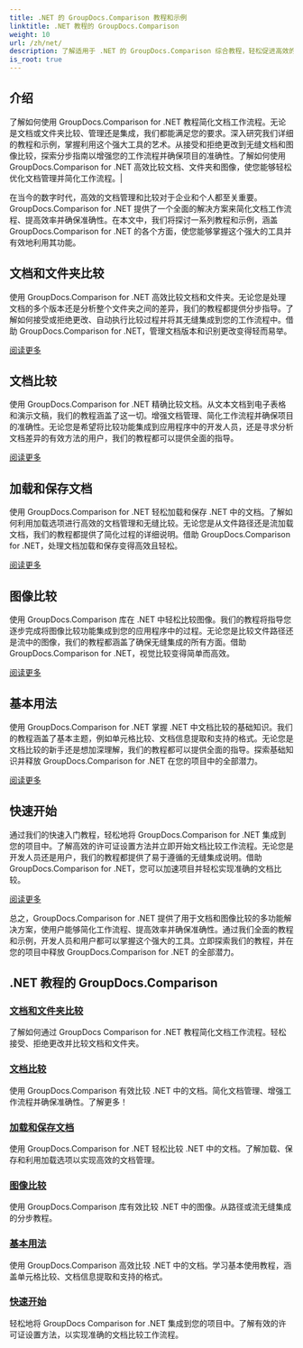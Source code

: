 ```yaml
---
title: .NET 的 GroupDocs.Comparison 教程和示例
linktitle: .NET 教程的 GroupDocs.Comparison
weight: 10
url: /zh/net/
description: 了解适用于 .NET 的 GroupDocs.Comparison 综合教程，轻松促进高效的文档和文件夹比较、管理和集成。
is_root: true
---
```

## 介绍

了解如何使用 GroupDocs.Comparison for .NET 教程简化文档工作流程。无论是文档或文件夹比较、管理还是集成，我们都能满足您的要求。深入研究我们详细的教程和示例，掌握利用这个强大工具的艺术。从接受和拒绝更改到无缝文档和图像比较，探索分步指南以增强您的工作流程并确保项目的准确性。了解如何使用 GroupDocs.Comparison for .NET 高效比较文档、文件夹和图像，使您能够轻松优化文档管理并简化工作流程。|

在当今的数字时代，高效的文档管理和比较对于企业和个人都至关重要。 GroupDocs.Comparison for .NET 提供了一个全面的解决方案来简化文档工作流程、提高效率并确保准确性。在本文中，我们将探讨一系列教程和示例，涵盖 GroupDocs.Comparison for .NET 的各个方面，使您能够掌握这个强大的工具并有效地利用其功能。

## 文档和文件夹比较

使用 GroupDocs.Comparison for .NET 高效比较文档和文件夹。无论您是处理文档的多个版本还是分析整个文件夹之间的差异，我们的教程都提供分步指导。了解如何接受或拒绝更改、自动执行比较过程并将其无缝集成到您的工作流程中。借助 GroupDocs.Comparison for .NET，管理文档版本和识别更改变得轻而易举。

[阅读更多](./documents-and-folder-comparison/)

## 文档比较

使用 GroupDocs.Comparison for .NET 精确比较文档。从文本文档到电子表格和演示文稿，我们的教程涵盖了这一切。增强文档管理、简化工作流程并确保项目的准确性。无论您是希望将比较功能集成到应用程序中的开发人员，还是寻求分析文档差异的有效方法的用户，我们的教程都可以提供全面的指导。

[阅读更多](./document-comparison/)

## 加载和保存文档

使用 GroupDocs.Comparison for .NET 轻松加载和保存 .NET 中的文档。了解如何利用加载选项进行高效的文档管理和无缝比较。无论您是从文件路径还是流加载文档，我们的教程都提供了简化过程的详细说明。借助 GroupDocs.Comparison for .NET，处理文档加载和保存变得高效且轻松。

[阅读更多](./loading-and-saving-documents/)

## 图像比较

使用 GroupDocs.Comparison 库在 .NET 中轻松比较图像。我们的教程将指导您逐步完成将图像比较功能集成到您的应用程序中的过程。无论您是比较文件路径还是流中的图像，我们的教程都涵盖了确保无缝集成的所有方面。借助 GroupDocs.Comparison for .NET，视觉比较变得简单而高效。

[阅读更多](./image-comparison/)

## 基本用法 

使用 GroupDocs.Comparison for .NET 掌握 .NET 中文档比较的基础知识。我们的教程涵盖了基本主题，例如单元格比较、文档信息提取和支持的格式。无论您是文档比较的新手还是想加深理解，我们的教程都可以提供全面的指导。探索基础知识并释放 GroupDocs.Comparison for .NET 在您的项目中的全部潜力。

[阅读更多](./basic-usage/)

## 快速开始 

通过我们的快速入门教程，轻松地将 GroupDocs.Comparison for .NET 集成到您的项目中。了解高效的许可证设置方法并立即开始文档比较工作流程。无论您是开发人员还是用户，我们的教程都提供了易于遵循的无缝集成说明。借助 GroupDocs.Comparison for .NET，您可以加速项目并轻松实现准确的文档比较。

[阅读更多](./quick-start/)

总之，GroupDocs.Comparison for .NET 提供了用于文档和图像比较的多功能解决方案，使用户能够简化工作流程、提高效率并确保准确性。通过我们全面的教程和示例，开发人员和用户都可以掌握这个强大的工具。立即探索我们的教程，并在您的项目中释放 GroupDocs.Comparison for .NET 的全部潜力。
## .NET 教程的 GroupDocs.Comparison 
### [文档和文件夹比较](./documents-and-folder-comparison/)
了解如何通过 GroupDocs Comparison for .NET 教程简化文档工作流程。轻松接受、拒绝更改并比较文档和文件夹。
### [文档比较](./document-comparison/)
使用 GroupDocs.Comparison 有效比较 .NET 中的文档。简化文档管理、增强工作流程并确保准确性。了解更多！
### [加载和保存文档](./loading-and-saving-documents/)
使用 GroupDocs.Comparison for .NET 轻松比较 .NET 中的文档。了解加载、保存和利用加载选项以实现高效的文档管理。
### [图像比较](./image-comparison/)
使用 GroupDocs.Comparison 库有效比较 .NET 中的图像。从路径或流无缝集成的分步教程。
### [基本用法](./basic-usage/)
使用 GroupDocs.Comparison 高效比较 .NET 中的文档。学习基本使用教程，涵盖单元格比较、文档信息提取和支持的格式。
### [快速开始](./quick-start/)
轻松地将 GroupDocs Comparison for .NET 集成到您的项目中。了解有效的许可证设置方法，以实现准确的文档比较工作流程。